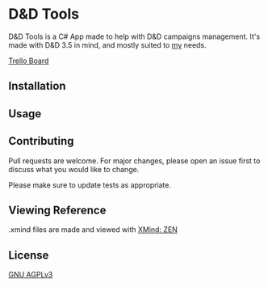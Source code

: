 # D&D Tools

D&D Tools is a C# App made to help with D&D campaigns management.
It's made with D&D 3.5 in mind, and mostly suited to [my](https://github.com/DiegoG1019/) needs.

[Trello Board](https://trello.com/b/eRDDjXdf/dd-tools)

## Installation



## Usage



## Contributing
Pull requests are welcome. For major changes, please open an issue first to discuss what you would like to change.

Please make sure to update tests as appropriate.

## Viewing Reference
.xmind files are made and viewed with [XMind: ZEN](https://www.xmind.net/zen/)

## License
[GNU AGPLv3](https://choosealicense.com/licenses/agpl-3.0/)